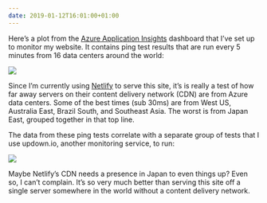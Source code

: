 ```yaml
---
date: 2019-01-12T16:01:00+01:00
---
```


Here’s a plot from the [Azure Application Insights](https://docs.microsoft.com/en-us/azure/azure-monitor/app/app-insights-overview?WT.mc_id=duncandavidson.com-blog-duncand) dashboard that I’ve set up to monitor my website. It contains ping test results that are run every 5 minutes from 16 data centers around the world:

![](/posts/2019/01/ping.png)

Since I’m currently using [Netlify](https://netlify.com) to serve this site, it’s is really a test of how far away servers on their content delivery network (CDN) are from Azure data centers. Some of the best times (sub 30ms) are from West US, Australia East, Brazil South, and Southeast Asia. The worst is from Japan East, grouped together in that top line.

The data from these ping tests correlate with a separate group of tests that I use updown.io, another monitoring service, to run:

![](/posts/2019/01/updown.png)

Maybe Netlify’s CDN needs a presence in Japan to even things up? Even so, I can’t complain. It’s so very much better than serving this site off a single server somewhere in the world without a content delivery network.
